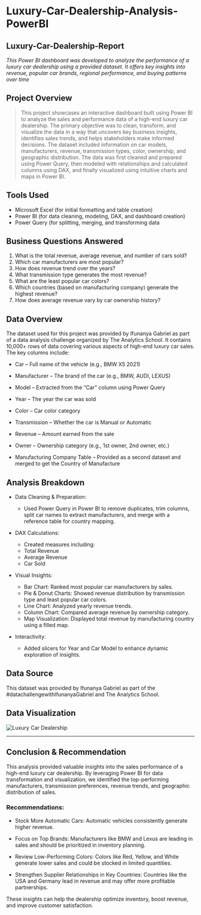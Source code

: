 # Luxury-Car-Dealership-Analysis-PowerBI
## Luxury-Car-Dealership-Report
_This Power BI dashboard was developed to analyze the performance of a luxury car dealership using a provided dataset. It offers key insights into revenue, popular car brands, regional performance, and buying patterns over time_

## Project Overview
>This project showcases an interactive dashboard built using Power BI to analyze the sales and performance data of a high-end luxury car dealership. The primary objective was to clean, transform, and visualize the data in a way that uncovers key business insights, identifies sales trends, and helps stakeholders make informed decisions.
The dataset included information on car models, manufacturers, revenue, transmission types, color, ownership, and geographic distribution. The data was first cleaned and prepared using Power Query, then modeled with relationships and calculated columns using DAX, and finally visualized using intuitive charts and maps in Power BI.

## Tools Used
 + Microsoft Excel (for initial formatting and table creation)
 + Power BI (for data cleaning, modeling, DAX, and dashboard creation)
 + Power Query (for splitting, merging, and transforming data
 
## Business Questions Answered
1. What is the total revenue, average revenue, and number of cars sold?
2. Which car manufacturers are most popular?
3. How does revenue trend over the years?
4. What transmission type generates the most revenue?
5. What are the least popular car colors?
6. Which countries (based on manufacturing company) generate the highest revenue?
7. How does average revenue vary by car ownership history?

## Data Overview
The dataset used for this project was provided by Ifunanya Gabriel as part of a data analysis challenge organized by The Analytics School. It contains 10,000+ rows of data covering various aspects of high-end luxury car sales. The key columns include:
 + Car – Full name of the vehicle (e.g., BMW X5 2021)

 + Manufacturer – The brand of the car (e.g., BMW, AUDI, LEXUS)

 + Model – Extracted from the “Car” column using Power Query

 + Year – The year the car was sold

 + Color – Car color category

 + Transmission – Whether the car is Manual or Automatic

 + Revenue – Amount earned from the sale

 + Owner – Ownership category (e.g., 1st owner, 2nd owner, etc.)

 + Manufacturing Company Table – Provided as a second dataset and merged to get the Country of Manufacture

## Analysis Breakdown
+ Data Cleaning & Preparation:
  + Used Power Query in Power BI to remove duplicates, trim columns, split car names to extract manufacturers, and merge with a reference table for country mapping.

+ DAX Calculations:
  + Created measures including:
  + Total Revenue
  + Average Revenue
  + Car Sold

+ Visual Insights:
  + Bar Chart: Ranked most popular car manufacturers by sales.
  + Pie & Donut Charts: Showed revenue distribution by transmission type and least popular car colors.
  + Line Chart: Analyzed yearly revenue trends.
  + Column Chart: Compared average revenue by ownership category.
  + Map Visualization: Displayed total revenue by manufacturing country using a filled map.

+ Interactivity:
  + Added slicers for Year and Car Model to enhance dynamic exploration of insights.

## Data Source
This dataset was provided by Ifunanya Gabriel as part of the #datachallengewithIfunanyaGabriel and The Analytics School.

## Data Visualization




![Luxury Car Dealership](https://github.com/user-attachments/assets/17c5b365-91b5-4480-9c62-3eadf7a1da52)




---
## Conclusion & Recommendation
This analysis provided valuable insights into the sales performance of a high-end luxury car dealership. By leveraging Power BI for data transformation and visualization, we identified the top-performing manufacturers, transmission preferences, revenue trends, and geographic distribution of sales.

### Recommendations:
+ Stock More Automatic Cars: Automatic vehicles consistently generate higher revenue.

+ Focus on Top Brands: Manufacturers like BMW and Lexus are leading in sales and should be prioritized in inventory planning.

+ Review Low-Performing Colors: Colors like Red, Yellow, and White generate lower sales and could be stocked in limited quantities.

+ Strengthen Supplier Relationships in Key Countries: Countries like the USA and Germany lead in revenue and may offer more profitable partnerships.

These insights can help the dealership optimize inventory, boost revenue, and improve customer satisfaction.
